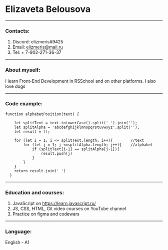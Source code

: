 # Elizaveta Belousova
--------------------- 
### Contacts:
1. Discord: elizmeris#9425
2. Email: elizmeris@mail.ru
3. Tel: + 7-902-271-36-37
***
### About myself:
I learn Front-End Development in RSSchool and on other platforms. I also love dogs
***
### Code example: 
```
function alphabetPosition(text) {

    let splitText = text.toLowerCase().split(' ').join('');
    let splitAlpha = 'abcdefghijklmnopqrstuvwxyz'.split('');
    let result = [];
    
    for (let i = 1; i <= splitText.length; i++){        //text
        for (let j = 1; j <=splitAlpha.length; j++){    //alphabet
            if (splitText[i-1] == splitAlpha[j-1]){
                result.push(j)
            }
        } 
    } 
    return result.join(' ')
  }
```
***
### Education and courses:
1. JavaScript on https://learn.javascript.ru/
2. JS, CSS, HTML, Git video courses on YouTube channel
3. Practice on figma and codewars
***
### Language:
English - A1
